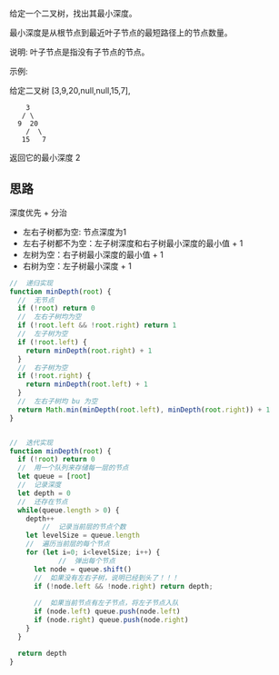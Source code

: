 给定一个二叉树，找出其最小深度。

最小深度是从根节点到最近叶子节点的最短路径上的节点数量。

说明: 叶子节点是指没有子节点的节点。

示例:

给定二叉树 [3,9,20,null,null,15,7],

```
    3
   / \
  9  20
    /  \
   15   7

```
返回它的最小深度 2

## 思路

深度优先 + 分治

- 左右子树都为空: 节点深度为1
- 左右子树都不为空：左子树深度和右子树最小深度的最小值 + 1
- 左树为空：右子树最小深度的最小值 + 1
- 右树为空：左子树最小深度 + 1

```js
//  递归实现
function minDepth(root) {
  //  无节点
  if (!root) return 0
  //  左右子树均为空
  if (!root.left && !root.right) return 1
  //  左子树为空
  if (!root.left) {
    return minDepth(root.right) + 1
  }
  //  右子树为空
  if (!root.right) {
    return minDepth(root.left) + 1
  }
  //  左右子树均 bu 为空
  return Math.min(minDepth(root.left), minDepth(root.right)) + 1
}


//  迭代实现
function minDepth(root) {
  if (!root) return 0
  //  用一个队列来存储每一层的节点
  let queue = [root]
  //  记录深度
  let depth = 0
  //  还存在节点
  while(queue.length > 0) {
    depth++
        //  记录当前层的节点个数
    let levelSize = queue.length
    //  遍历当前层的每个节点
    for (let i=0; i<levelSize; i++) {
            //  弹出每个节点
      let node = queue.shift()
      //  如果没有左右子树，说明已经到头了！！！
      if (!node.left && !node.right) return depth;
      
      //  如果当前节点有左子节点，将左子节点入队
      if (node.left) queue.push(node.left)
      if (node.right) queue.push(node.right)
    }
  }

  return depth
}
```